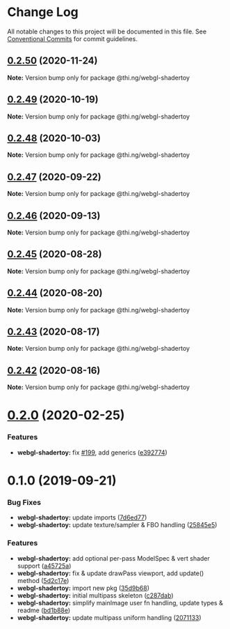 # Change Log

All notable changes to this project will be documented in this file.
See [Conventional Commits](https://conventionalcommits.org) for commit guidelines.

## [0.2.50](https://github.com/thi-ng/umbrella/compare/@thi.ng/webgl-shadertoy@0.2.49...@thi.ng/webgl-shadertoy@0.2.50) (2020-11-24)

**Note:** Version bump only for package @thi.ng/webgl-shadertoy





## [0.2.49](https://github.com/thi-ng/umbrella/compare/@thi.ng/webgl-shadertoy@0.2.48...@thi.ng/webgl-shadertoy@0.2.49) (2020-10-19)

**Note:** Version bump only for package @thi.ng/webgl-shadertoy





## [0.2.48](https://github.com/thi-ng/umbrella/compare/@thi.ng/webgl-shadertoy@0.2.47...@thi.ng/webgl-shadertoy@0.2.48) (2020-10-03)

**Note:** Version bump only for package @thi.ng/webgl-shadertoy





## [0.2.47](https://github.com/thi-ng/umbrella/compare/@thi.ng/webgl-shadertoy@0.2.46...@thi.ng/webgl-shadertoy@0.2.47) (2020-09-22)

**Note:** Version bump only for package @thi.ng/webgl-shadertoy





## [0.2.46](https://github.com/thi-ng/umbrella/compare/@thi.ng/webgl-shadertoy@0.2.45...@thi.ng/webgl-shadertoy@0.2.46) (2020-09-13)

**Note:** Version bump only for package @thi.ng/webgl-shadertoy





## [0.2.45](https://github.com/thi-ng/umbrella/compare/@thi.ng/webgl-shadertoy@0.2.44...@thi.ng/webgl-shadertoy@0.2.45) (2020-08-28)

**Note:** Version bump only for package @thi.ng/webgl-shadertoy





## [0.2.44](https://github.com/thi-ng/umbrella/compare/@thi.ng/webgl-shadertoy@0.2.43...@thi.ng/webgl-shadertoy@0.2.44) (2020-08-20)

**Note:** Version bump only for package @thi.ng/webgl-shadertoy





## [0.2.43](https://github.com/thi-ng/umbrella/compare/@thi.ng/webgl-shadertoy@0.2.42...@thi.ng/webgl-shadertoy@0.2.43) (2020-08-17)

**Note:** Version bump only for package @thi.ng/webgl-shadertoy





## [0.2.42](https://github.com/thi-ng/umbrella/compare/@thi.ng/webgl-shadertoy@0.2.41...@thi.ng/webgl-shadertoy@0.2.42) (2020-08-16)

**Note:** Version bump only for package @thi.ng/webgl-shadertoy





# [0.2.0](https://github.com/thi-ng/umbrella/compare/@thi.ng/webgl-shadertoy@0.1.4...@thi.ng/webgl-shadertoy@0.2.0) (2020-02-25)


### Features

* **webgl-shadertoy:** fix [#199](https://github.com/thi-ng/umbrella/issues/199), add generics ([e392774](https://github.com/thi-ng/umbrella/commit/e392774945e4d29f145dba2fd17f99919b2c5fd5))





# 0.1.0 (2019-09-21)

### Bug Fixes

* **webgl-shadertoy:** update imports ([7d6ed77](https://github.com/thi-ng/umbrella/commit/7d6ed77))
* **webgl-shadertoy:** update texture/sampler & FBO handling ([25845e5](https://github.com/thi-ng/umbrella/commit/25845e5))

### Features

* **webgl-shadertoy:** add optional per-pass ModelSpec & vert shader support ([a45725a](https://github.com/thi-ng/umbrella/commit/a45725a))
* **webgl-shadertoy:** fix & update drawPass viewport, add update() method ([5d2c17e](https://github.com/thi-ng/umbrella/commit/5d2c17e))
* **webgl-shadertoy:** import new pkg ([35d9b68](https://github.com/thi-ng/umbrella/commit/35d9b68))
* **webgl-shadertoy:** initial multipass skeleton ([c287dab](https://github.com/thi-ng/umbrella/commit/c287dab))
* **webgl-shadertoy:** simplify mainImage user fn handling, update types & readme ([bd1b88e](https://github.com/thi-ng/umbrella/commit/bd1b88e))
* **webgl-shadertoy:** update multipass uniform handling ([2071133](https://github.com/thi-ng/umbrella/commit/2071133))
